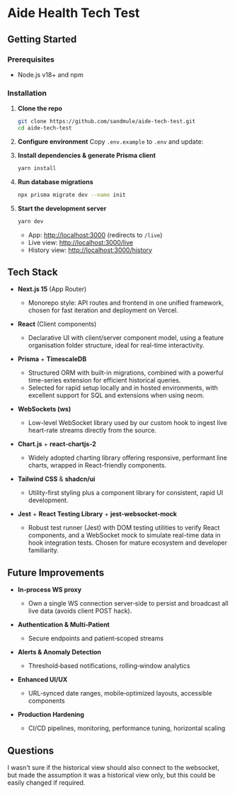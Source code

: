 # Aide Health Tech Test

## Getting Started

### Prerequisites

* Node.js v18+ and npm

### Installation

1. **Clone the repo**

   ```bash
   git clone https://github.com/sandmule/aide-tech-test.git
   cd aide-tech-test
   ```

2. **Configure environment**
   Copy `.env.example` to `.env` and update:

3. **Install dependencies & generate Prisma client**

   ```bash
   yarn install
   ```

4. **Run database migrations**

   ```bash
   npx prisma migrate dev --name init
   ```

5. **Start the development server**

   ```bash
   yarn dev
   ```

   * App:  [http://localhost:3000](http://localhost:3000) (redirects to `/live`)
   * Live view: [http://localhost:3000/live](http://localhost:3000/live)
   * History view: [http://localhost:3000/history](http://localhost:3000/history)

## Tech Stack

* **Next.js 15** (App Router)

  * Monorepo style: API routes and frontend in one unified framework, chosen for fast iteration and deployment on Vercel.
* **React** (Client components)

  * Declarative UI with client/server component model, using a feature organisation folder structure, ideal for real-time interactivity.
* **Prisma** + **TimescaleDB**

  * Structured ORM with built-in migrations, combined with a powerful time-series extension for efficient historical queries.
  * Selected for rapid setup locally and in hosted environments, with excellent support for SQL and extensions when using neom.
* **WebSockets (ws)**

  * Low-level WebSocket library used by our custom hook to ingest live heart-rate streams directly from the source.
* **Chart.js** + **react-chartjs-2**

  * Widely adopted charting library offering responsive, performant line charts, wrapped in React-friendly components.
* **Tailwind CSS** & **shadcn/ui**

  * Utility-first styling plus a component library for consistent, rapid UI development.
* **Jest** + **React Testing Library** + **jest-websocket-mock**

  * Robust test runner (Jest) with DOM testing utilities to verify React components, and a WebSocket mock to simulate real-time data in hook integration tests. Chosen for mature ecosystem and developer familiarity.

## Future Improvements

* **In‑process WS proxy**

  * Own a single WS connection server‑side to persist and broadcast all live data (avoids client POST hack).
* **Authentication & Multi‑Patient**

  * Secure endpoints and patient‑scoped streams
* **Alerts & Anomaly Detection**

  * Threshold‑based notifications, rolling‑window analytics
* **Enhanced UI/UX**

  * URL‑synced date ranges, mobile‑optimized layouts, accessible components
* **Production Hardening**

  * CI/CD pipelines, monitoring, performance tuning, horizontal scaling

## Questions

I wasn't sure if the historical view should also connect to the websocket, but made the assumption it was a historical view only, but this could be easily changed if required.




